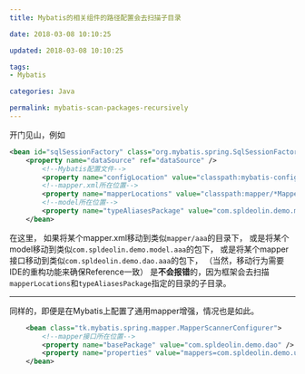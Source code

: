 ```yaml
---
title: Mybatis的相关组件的路径配置会去扫描子目录

date: 2018-03-08 10:10:25

updated: 2018-03-08 10:10:25

tags:
- Mybatis

categories: Java

permalink: mybatis-scan-packages-recursively
---
```


开门见山，例如

```xml
<bean id="sqlSessionFactory" class="org.mybatis.spring.SqlSessionFactoryBean">
    <property name="dataSource" ref="dataSource" />
        <!--Mybatis配置文件-->
        <property name="configLocation" value="classpath:mybatis-config.xml" />
        <!--mapper.xml所在位置-->
        <property name="mapperLocations" value="classpath:mapper/*Mapper.xml" />
        <!--model所在位置-->
        <property name="typeAliasesPackage" value="com.spldeolin.demo.model" />
    </bean>
```

在这里，
如果将某个mapper.xml移动到类似`mapper/aaa`的目录下，
或是将某个model移动到类似`com.spldeolin.demo.model.aaa`的包下，
或是将某个mapper接口移动到类似`com.spldeolin.demo.dao.aaa`的包下，
（当然，移动行为需要IDE的重构功能来确保Reference一致）
是**不会报错**的，因为框架会去扫描`mapperLocations`和`typeAliasesPackage`指定的目录的子目录。

------------

同样的，即便是在Mybatis上配置了通用mapper增强，情况也是如此。

```xml
    <bean class="tk.mybatis.spring.mapper.MapperScannerConfigurer">
        <!--mapper接口所在位置-->
        <property name="basePackage" value="com.spldeolin.demo.dao" />
        <property name="properties" value="mappers=com.spldeolin.demo.util.bean.Mapper" />
    </bean>
```